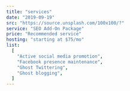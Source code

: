 ```yaml
---
title: "services"
date: "2019-09-19"
src: "https://source.unsplash.com/100x100/?"
service: "SEO Add-On Package"
price: "Recommended service"
hosting: "starting at $75/mo"
list:
  [
    "Active social media promotion",
    "Facebook presence maintenance",
    "Ghost Twittering",
    "Ghost blogging",
  ]
---
```

